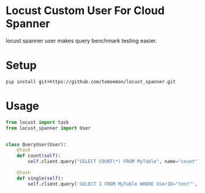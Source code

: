 # Locust Custom User For Cloud Spanner

locust spanner user makes query benchmark testing easier.

# Setup

```
pip install git+https://github.com/tomoemon/locust_spanner.git
```

# Usage

```python
from locust import task
from locust_spanner import User


class QueryUser(User):
    @task
    def count(self):
        self.client.query("SELECT COUNT(*) FROM MyTable", name="count")

    @task
    def single(self):
        self.client.query('SELECT 1 FROM MyTable WHERE UserID="test"', name="single")
```

